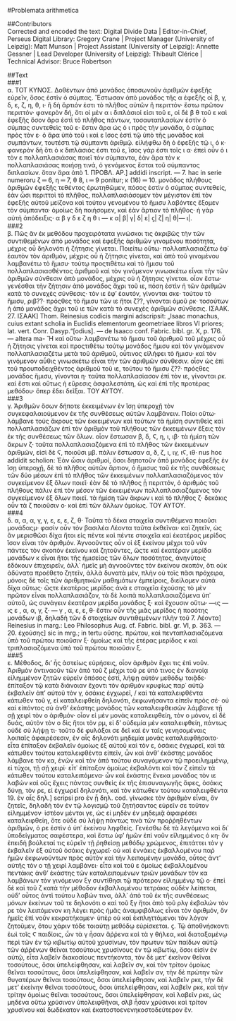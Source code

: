 #Problemata arithmetica  

##Contributors  
Corrected and encoded the text: Digital Divide Data | Editor-in-Chief, Perseus Digital Library: Gregory Crane | Project Manager (University of Leipzig): Matt Munson | Project Assistant (University of Leipzig): Annette Gessner | Lead Developer (University of Leipzig): Thibault Clérice | Technical Advisor: Bruce Robertson  

##Text  
###1  
α. ΤΟΤ ΚΥΝΟΣ. Δοθέντων ἀπὸ μονάδος ὁποσωνοῦν ἀριθμῶν ἐφεξῆς εὑρεῖν, ὅσος ἐστὶν ὁ σύμπας. Ἔστωσαν ἀπὸ μονάδος τῆς α ἐφεξῆς οἱ β, γ, δ, ε, ζ, η, θ, ι· ἢ δὴ ἄρτιόν ἐστι τὸ πλῆθος αὐτῶν ἢ περιττόν· ἔστω πρῶτον περιττόν· φανερὸν δή, ὅτι οἱ μὲν α ι διπλάσιοί εἰσι τοῦ ε, οἱ δὲ β θ τοῦ ε καὶ ἐφεξῆς ὅσον ἄρα ἐστὶ τὸ πλῆθος πάντων, τοσαυταπλασίων ἐστὶν ὁ σύμπας συντεθεὶς τοῦ ε· ἔστιν ἄρα ὡς ὁ ι πρὸς τὴν μονάδα, ὁ σύμπας πρὸς τὸν ε· ὁ ἄρα ὑπὸ τοῦ ι καὶ ε ἴσος ἐστὶ τῷ ὑπὸ τῆς μονάδος καὶ συμπάντων, τουτέστι τῷ σύμπαντι ἀριθμῷ. εἰλήφθω δὴ ὁ ἐφεξῆς τῷ ι, ὁ κ· φανερὸν δὴ ὅτι ὁ κ διπλάσιός ἐστι τοῦ ε, ἴσος γάρ ἐστι τοῖς ι α· ἐπεὶ οὖν ὁ ι τὸν ε πολλαπλασιάσας ποιεῖ τὸν σύμπαντα, ἐὰν ἄρα τὸν κ πολλαπλασιάσας ποιήσῃ τινά, ὁ γενόμενος ἔσται τοῦ σύμπαντος διπλασίων. ὅταν ἄρα ἀπὸ 1. ΠΡΟΒΛ. ΑΡ.] addidi inscript. — 7. hac in serie numeroru ζ ═ 6, η ═ 7, θ 8, ι ═ 9 ponitur; κ (16) ═ 10. μονάδος πλήθους ἀριθμῶν ἐφεξῆς τεθέντος ἐρωτηθῶμεν, πόσος ἐστὶν ὁ σύμπας συντεθείς, ἐὰν ὦσι περιττοὶ τὸ πλῆθος, πολλαπλασιάσομεν τὸν μέγιστον ἐπὶ τὸν ἐφεξῆς αὐτοῦ μείζονα καὶ τούτου γενομένου τὸ ἥμισυ λαβόντες ἕξομεν τὸν σύμπαντα· ὁμοίως δὴ ποιήσομεν, καὶ ἐὰν ἄρτιον τὸ πλῆθος· ἡ γὰρ αὐτὴ ἀπόδειξις· α β γ δ ε ζ η θ ι — κ α| β| γ| δ| ε| ϛ| ζ| η| θ|— ι|.  
###2  
β. Πῶς ἂν ἐκ μεθόδου προχειρότατα γινώσκοι τις ἀκριβῶς τὴν τῶν συντιθεμένων ἀπὸ μονάδος καὶ ἐφεξῆς ἀριθμῶν γινομένου ποσότητα, μέχρις οὗ δηλονότι ἡ ζήτησις γίνεται. Ποιείτω οὕτω· πολλαπλασιαζέτω ἐφ᾿ ἑαυτὸν τὸν ἀριθμόν, μέχρις οὗ ἡ ζήτησις γίνεται, καὶ ἀπὸ τοῦ γινομένου λαμβανέτω τὸ ἥμισυ· τούτῳ προςτιθέτω καὶ τὸ ἥμισυ τοῦ πολλαπλασιασθέντος ἀριθμοῦ καὶ τὸν γινόμενον γινωσκέτω εἶναι τὴν τῶν ἀριθμῶν σύνθεσιν ἀπὸ μονάδος, μέχρις οὐ ἡ ζήτησις γίνεται. οἷον ἔστω· γενέσθαι τὴν ζήτησιν ἀπὸ μονάδος ἄχρι τοῦ ιε, πόση ἐστὶν ἡ τῶν ἀριθμῶν κατὰ τὸ συνεχὲς σύνθεσις· τὸν ιε ἐφʼ ἑαυτόν, γίνονται σκε· τούτου τὸ ἥμισυ, ριβ??· πρόςθες τὸ ἥμισυ τῶν ιε ἤτοι ζ??, γίνονται ὁμοῦ ρκ· τοσούτων ἡ ἀπὸ μονάδος ἄχρι τοῦ ιε τῶν κατὰ τὸ συνεχὲς ἀριθμῶν σύνθεσις. ΙΣΑΑΚ. 27. ΙΣΑΑΚ] Thom. Reinesius codicis margini adscripsit: „Isaac monachus, cuius extant scholia in Euclidis elementorum geometriaee libros VI priores; lat. vert. Conr. Dasyp.“[odius]. — de Isaaco conf. Fabric. bibl. gr. X, p. 176. — altera ma- Ἤ καὶ οὕτω· λαμβανέτω τὸ ἥμισυ τοῦ ἀριθμοῦ τοῦ μέχρις οὗ ἡ ζήτησις γίνεται καὶ προςτιθέτω τούτῳ μονάδος ἥμισυ καὶ τὸν γινόμενον πολλαπλασιαζέτω μετὰ τοῦ ἀριθμοῦ, οὗτινος εἰλήφει τὸ ἥμισυ· καὶ τὸν γινόμενον αὖθις γινωσκέτω εἶναι τὴν τῶν ἀριθμῶν σύνθεσιν. οἷον ὡς ἐπὶ τοῦ προυποδειχθέντος ἀριθμοῦ τοῦ ιε, τούτου τὸ ἥμισυ ζ??· πρόςθες μονάδος ἥμισυ, γίνονται η· ταῦτα πολλαπλασίασον ἐπὶ τὸν ιε, γίνονται ρκ. καὶ ἔστι καὶ οὕτως ἡ εὕρεσις ἀσφαλεστάτη, ὡς καὶ ἐπὶ τῆς προτέρας μεθόδου· ὅπερ ἔδει δεῖξαι. ΤΟΥ ΑΥΤΟΥ.  
###3  
γ. Ἀριθμῶν ὅσων δήποτε ἐκκειμένων ἐν ἴσῃ ὑπεροχῇ τὸν συγκεφαλαιούμενον ἐκ τῆς συνθέσεως αὐτῶν λαμβάνειν. Ποίοι οὕτω· λάμβανε τούς ἄκρους τῶν ἐκκειμένων καὶ τούτων τὰ ἡμίση συντιθεὶς καὶ πολλαπλασιάζων ἐπὶ τὸν ἀριθμὸν τοῦ πλήθους τῶν ἐκκειμένων ἕξεις τὸν ἐκ τῆς συνθέσεως τῶν ὅλων. οἷον ἔστωσαν β, δ, Ϛ, η, ι, ιβ· τὰ ἡμίση τῶν ἄκρων ζ· ταῦτα πολλαπλασιαζόμενα ἐπὶ τὸ πλῆθος τῶν ἐκκειμένων ἀριθμῶν, εἰσὶ δὲ Ϛ, ποιοῦσι μβ. πάλιν ἔστωσαν α, δ, ζ, ι, ιγ, ιϚ, ιθ· nus hoc addidit scholion: Ἐὰν ὦσιν ἀριθμοί, ὅσοι δηποτοῦν ἀπὸ μονάδος ἐφεξῆς ἐν ἴσῃ ὑπεροχῇ, δὲ τὸ πλῆθος αὐτῶν ἄρτιον, ὁ ἥμισυς τοῦ ἐκ τῆς συνθέσεως τῶν δύο μέσων ἐπὶ τὸ πλῆθος τῶν ἐκκειμένων πολλαπλασιαζόμενος τὸν συγκείμενον ἐξ ὅλων ποιεῖ· ἐὰν δὲ τὸ πλῆθος ᾖ περιττόν, ὁ ἀριθμὸς τοῦ πλήθους πάλιν ἐπὶ τὸν μέσον τῶν ἐκκειμένων πολλαπλασιαζόμενος τὸν συγκείμενον ἐξ ὅλων ποιεῖ. τὰ ἡμίση τῶν ἄκρων ι καὶ τὸ πλῆθος ζ· δεκάκις οὖν τὰ ζ ποιοῦσιν ο· καὶ ἐπὶ τῶν ἄλλων ὁμοίως. ΤΟΥ ΑΥΤΟΥ.  
###4  
δ. α, α, α, γ, γ, ε, ε, ε, ζ, θ· Ταῦτα τὸ δέκα στοιχεῖα συντιθέμενα ποιοῦσι μονάδαςμ· φασὶν οὖν τὸν βασιλέα Λέοντα ταῦτα ἐκθεῖναι· καὶ ζητεῖν, ὡς ἂν μερισθῶσι δίχα ἤτοι εἰς πέντε καὶ πέντε στοιχεῖα καὶ ἑκατέρας μερίδος ἴσον εἶναι τὸν ἀριθμόν. Ἀγνοοῦντες οὖν οἱ ἐξ ἐκείνου μέχρι τοῦ νῦν πάντες τὸν σκοπὸν ἐκείνου καὶ ζητοῦντες, ὥςτε καὶ ἑκατέραν μερίδα μονάδων κ εἶναι ἤτοι τῆς ἡμισείας τῶν ὅλων ποσότητος, ἀνηνύτοις ἐδόκουν ἐπιχειρεῖν, ἀλλ᾿ ἡμεῖς μὴ ἀγνοοῦντες τὸν ἐκείνου σκοπόν, ὅτι οὐκ ἀδύνατα προέθετο ζητεῖν, ἀλλὰ δυνατὰ μέν, πλὴν οὐ τοῖς πᾶσι πρόχειρα, μόνοις δὲ τοῖς τῶν ἀριθμητικῶν μαθημάτων ἐμπείροις, διείλομεν αὐτὰ δίχα οὕτως· ὥςτε ἑκατέρας μερίδος ἀνὰ ε στοιχεῖα ἐχούσης τὸ μὲν πρῶτον εἶναι πολλαπλασιάζον, τὰ δὲ λοιπὰ πολλαπλασιαζόμενα ὑπ᾿ αὐτοῦ, ὡς συνἀγειν ἑκατέραν μερίδα μονάδας ξ· καὶ ἔχουσιν οὕτω· —ις —ις ε , α, α, γ, ζ· — γ , α, ε, ε, θ· ἔστιν οὖν τῆς μιᾶς μερίδος ἡ ποσότης μονάδων ιβ, δηλαδὴ τῶν δ στοιχείων συντιθεμένων πλὴν τοῦ 7. Λέοντα] Reinesius in marg.: Leo Philosophus Aug. cf. Fabric. bibl. gr. VI, p. 363. — 20. ἐχούσης] sic in mrg.; in tertu οὔσης. πρώτου, καὶ πενταπλασιαζόμενα ὑπὸ τοῦ πρώτου ποιοῦσιν ξ· ὁμοίως καὶ τῆς ἑτέρας μερίδος κ καὶ τριπλασιαζόμενα ὑπὸ τοῦ πρώτου ποιοῦσιν ξ.  
###5  
ε. Μέθοδος, διʼ ἧς ἀστείως εὑρήσεις, οἷον ἀριθμὸν ἔχει τις ἐπὶ νοῦν. Ἀριθμὸν ὁντιναοῦν τῶν ἀπὸ τοῦ ζ μέχρι τοῦ ρε ὑπό τινος ἐν διανοίᾳ εἰλημμένον ζητῶν εὑρεῖν ὁπόσος ἐστί, λήψῃ αὐτὸν μεθόδῳ τοιᾷδε· ἐπίταξον τῷ κατὰ διάνοιαν ἔχοντι τὸν ἀριθμὸν κρυφίως παρ᾿ αὐτῷ ἐκβαλεῖν ἀπʼ αὐτοῦ τὸν γ, ὁσάκις ἐγχωρεῖ, / καὶ τὰ καταλειφθέντα κάτωθεν τοῦ γ, εἰ καταλειφθείη δηλονότι, ἐκφωνήσαντα εἰπεῖν πρὸς σέ· οὐ καὶ εἰπόντος σύ ἀνθʼ ἑκάστης μονάδος τῶν καταλειφθεισῶν λάμβανε τῇ σῇ χειρὶ τὸν ο ἀριθμόν· οἷον εἰ μὲν μονὰς καταλειφθείη, τὸν ο μόνον, εἰ δὲ δυάς, αὐτὸν τὸν ο δὶς ἤτοι τὸν ρμ, εἰ δʼ οὐδεμία μὲν καταλειφθείη, πάντως οὐδὲ σὺ λήψῃ τι· τοῦτο δὲ φυλάξαι σε δεῖ καὶ ἐν ταῖς γενησομέναις λοιπαῖς ἀφαιρέσεσιν, ἐν αἷς δηλονότι μηδεμία μονὰς καταλειφθήσοιτο· εἶτα ἐπίταξον ἐκβαλεῖν ὁμοίως ἐξ αὐτοῦ καὶ τὸν ε, ὁσάκις ἐγχωρεῖ, καὶ τὰ κάτωθεν τούτου καταλειφθέντα εἰπεῖν, ὧν καὶ ἀνθʼ ἑκάστης μονάδος λάμβανε τὸν κα, ἑνῶν καὶ τὸν ἀπὸ τούτου συναγόμενον τῷ προειλημμένῳ, εἰ τύχοι, τῇ σῇ χειρί· εἶτ᾿ ἐπίταξον ὁμοίως ἐκβαλόντι καὶ τὸν ζ εἰπεῖν τὰ κάτωθεν τούτου καταλειπόμενα· ὧν καὶ ἑκάστης ἕνεκα μονάδος τὸν ιε λαβών καὶ οὓς ἔχεις πάντας συνθεὶς ἐκ τῆς ἐπισυναγωγῆς ἄφες, ὁσάκις δύνῃ, τὸν ρε, εἰ ἐγχωρεῖ δηλονότι, καὶ τὸν κάτωθεν τούτου καταλειφθέντα 19. ἐν αἷς δηλ.] scripsi pro ἐν ᾗ δηλ. cod. γίνωσκε τὸν ἀριθμὸν εἶναι, ὃν ζητεῖς, δηλαδὴ τὸν ἐν τῷ λογισμῷ τοῦ ζητήσαντος εὑρεῖν σε τοῦτον εἰλημμένον· ἰστέον μέντοι γε, ὡς εἰ μηδὲν ἐν μηδεμιᾷ ἀφαιρέσει καταλειφθείη, ὅτε οὐδὲ σὺ λήψῃ πάντως τινὰ τῶν προῤῥηθέντων ἀριθμῶν, ὁ ρε ἐστὶν ὁ ὑπ᾿ ἐκείνου ληφθείς. Γενέσθω δὲ τὰ λεγόμενα καὶ δι᾿ ὑποδείγματος σαφέστερα, καὶ ἔστω ὑφʼ ἡμῶν ἐπὶ νοῦν εἰλημμένος ὁ κη· ὄν ἐπειδὴ βούλεταί τις εὑρεῖν τῇ ῥηθείσῃ μεθόδῳ χρώμενος, ἐπιτάττει τὸν γ ἐκβαλεῖν ἐξ αὐτοῦ ὁσάκις ἐγχωρεῖ· οὐ καὶ ἐννάκις ἐκβαλλομένου παῤ ἡμῶν ἐκφωνούντων πρὸς αὐτὸν καὶ τὴν λειπομένην μονάδα, οὗτος ἀντʼ αὐτῆς τὸν ο τῇ χειρὶ λαμβάνει· εἶτα καὶ τοῦ ε ὁμοίως ἐκβαλλομένου πεντάκις ἀνθʼ ἑκάστης τῶν καταλειπομένων τριῶν μονάδων τὸν κα λαμβάνων τὸν γινόμενον ξγ συντίθησι τῷ πρότερον εἰλημμένῳ τῷ ο· ἐπεὶ δὲ καὶ τοῦ ζ κατὰ τὴν μέθοδον ἐκβαλλομένου τετράκις οὐδὲν λείπεται, οὐδʼ οὗτος ἀντὶ τούτου λαβών τινα, ἀλλ᾿ ἀπὸ τοῦ ἐκ τῆς συνθέσεως μόνων ἐκείνων τοῦ τε δηλονότι ο καὶ τοῦ ξγ ἤτοι ἀπὸ τοῦ ρλγ ἐκβαλών τὸν ρε τὸν λειπόμενον κη λέγει πρὸς ἡμᾶς ἀναμφιβόλως εἶναι τὸν ἀριθμόν, ὅν ἡμεῖς ἐπὶ νοῦν κεκρατήκαμεν· ὑπὲρ οὐ καὶ ἐκπληττόμενοι τὸν λόγον ζητοῦμεν, ὅτου χάριν τόδε τοιαύτῃ μεθόδῳ εὑρίσκεται. ϛ. Τῷ ἀποθνήσκοντι ἐωὶ τοῖς Ϛ παιδίοις, ὧν τὰ γ ἦσαν ἄῤῥενα καὶ τὰ γ θήλεα, καὶ διαταξαμένῳ περὶ τῶν ἐν τῷ κιβωτίῳ αὐτοῦ χρυσίνων, τὸν πρωτυν τῶν παίδων αὐτῷ τῶν ἀῤῥένων θεῖναι τοσούτους χρυσίνους ἐν τῷ κιβωτίῳ, ὅσοι εἰσὶν ἐν αὐτῷ, εἶτα λαβεῖν διακοσίους πεντήκοντα, τὸν δὲ μετʼ ἐκεῖνον θεῖναι τοσούτους, ὅσοι ὑπελείφθησαν, καὶ λαβεῖν σν, καὶ τὸν τρίτον ὁμοίως θεῖναι τοσούτους, ὅσοι ὑπελείφθησαν, καὶ λαβεῖν σν, τὴν δὲ πρώτην τῶν θυγατέρων θεῖναι τοσούτους, ὅσοι ὑπελείφθησαν, καὶ λαβεῖν ρκε, τὴν δὲ μετʼ ἐκείνην θεῖναι τοσούτους, ὅσοι ὑπελείφθησαν, καὶ λαβεῖν ρκε, καὶ τὴν τρίτην ὁμοίως θεῖναι τοσούτους, ὅσοι ὑπελείφθησαν, καὶ λαβεῖν ρκε, ὡς μηδένα οὕτω χρύσινον ὑπολειφθῆναι, σλβ ἦσαν χρύσινοι καὶ τρίτον χρυσίνου καὶ δωδέκατον καὶ ἑκατοστοενενηκοστοδεύτερον ἕν.  
